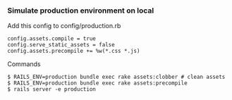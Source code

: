 ### Simulate production environment on local

Add this config to config/production.rb
```
config.assets.compile = true
config.serve_static_assets = false
config.assets.precompile += %w(*.css *.js)
```

Commands
```
$ RAILS_ENV=production bundle exec rake assets:clobber # clean assets
$ RAILS_ENV=production bundle exec rake assets:precompile
$ rails server -e production
```
